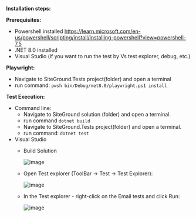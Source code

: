 **Installation steps:**

**Prerequisites:**
 - Powershell installed https://learn.microsoft.com/en-us/powershell/scripting/install/installing-powershell?view=powershell-7.5
 - .NET 8.0 installed
 - Visual Studio (if you want to run the test by Vs test explorer, debug, etc.)

**Playwright:**
 - Navigate to SiteGround.Tests project(folder) and open a terminal
 - run command: `pwsh bin/Debug/net8.0/playwright.ps1 install`

**Test Execution:**
 - Command line:
   - Navigate to SiteGround solution (folder) and open a terminal.
   - run command `dotnet build`
   - Navigate to SiteGround.Tests project(folder) and open a terminal.
   - run command: `dotnet test`
- Visual Studio
   - Build Solution

     ![image](https://github.com/user-attachments/assets/2209892b-a95d-42a4-a717-a3123e115eb9)

   - Open Test explorer (ToolBar -> Test -> Test Explorer):

     ![image](https://github.com/user-attachments/assets/6732d50f-3e78-48e9-ba39-1a91ba83d388)

   - In the Test explorer - right-click on the Email tests and click Run:

     ![image](https://github.com/user-attachments/assets/0cbc119a-8968-4453-b84e-4a4dbdd7fa8f)
 
